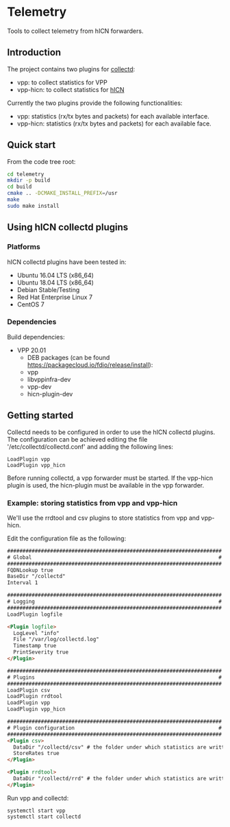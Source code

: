 # Telemetry

Tools to collect telemetry from hICN forwarders.

## Introduction

The project contains two plugins for [collectd](https://github.com/collectd/collectd):
* vpp: to collect statistics for VPP
* vpp-hicn: to collect statistics for [hICN](https://github.com/FDio/hicn)

Currently the two plugins provide the following functionalities:
* vpp: statistics (rx/tx bytes and packets) for each available interface.
* vpp-hicn: statistics (rx/tx bytes and packets) for each available face.

## Quick start

From the code tree root:

```bash
cd telemetry
mkdir -p build
cd build
cmake .. -DCMAKE_INSTALL_PREFIX=/usr
make
sudo make install
```

## Using hICN collectd plugins

### Platforms

hICN collectd plugins have been tested in:

- Ubuntu 16.04 LTS (x86_64)
- Ubuntu 18.04 LTS (x86_64)
- Debian Stable/Testing
- Red Hat Enterprise Linux 7
- CentOS 7

### Dependencies

Build dependencies:

- VPP 20.01
  - DEB packages (can be found https://packagecloud.io/fdio/release/install):
  - vpp
  - libvppinfra-dev
  - vpp-dev
  - hicn-plugin-dev

## Getting started

Collectd needs to be configured in order to use the hICN collectd plugins.
The configuration can be achieved editing the file '/etc/collectd/collectd.conf'
and adding the following lines:
```
LoadPlugin vpp
LoadPlugin vpp_hicn
```

Before running collectd, a vpp forwarder must be started. If the vpp-hicn plugin
is used, the hicn-plugin must be available in the vpp forwarder.

### Example: storing statistics from vpp and vpp-hicn

We'll use the rrdtool and csv plugins to store statistics from vpp and vpp-hicn.

Edit the configuration file as the following:

```html
######################################################################
# Global                                                             #
######################################################################
FQDNLookup true
BaseDir "/collectd"
Interval 1

######################################################################
# Logging                                                            #
######################################################################
LoadPlugin logfile

<Plugin logfile>
  LogLevel "info"
  File "/var/log/collectd.log"
  Timestamp true
  PrintSeverity true
</Plugin>

######################################################################
# Plugins                                                            #
######################################################################
LoadPlugin csv
LoadPlugin rrdtool
LoadPlugin vpp
LoadPlugin vpp_hicn

######################################################################
# Plugin configuration                                               #
######################################################################
<Plugin csv>
  DataDir "/collectd/csv" # the folder under which statistics are written in csv
  StoreRates true
</Plugin>

<Plugin rrdtool>
  DataDir "/collectd/rrd" # the folder under which statistics are written in rrd
</Plugin>
```

Run vpp and collectd:

```
systemctl start vpp
systemctl start collectd
```
